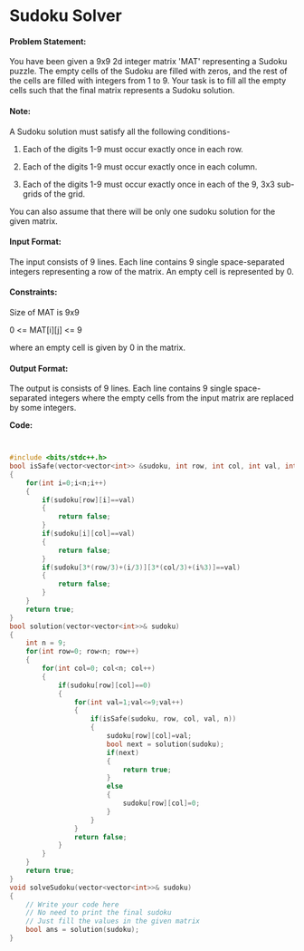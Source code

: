 # Sudoku Solver

#### Problem Statement:
You have been given a 9x9 2d integer matrix 'MAT' representing a Sudoku puzzle. The empty cells of the Sudoku are filled with zeros, and the rest of the cells are filled with integers from 1 to 9. Your task is to fill all the empty cells such that the final matrix represents a Sudoku solution.

#### Note:

A Sudoku solution must satisfy all the following conditions-

1. Each of the digits 1-9 must occur exactly once in each row.

2. Each of the digits 1-9 must occur exactly once in each column.

3. Each of the digits 1-9 must occur exactly once in each of the 9, 3x3 sub-grids of the grid.

You can also assume that there will be only one sudoku solution for the given matrix.

#### Input Format:

The input consists of 9 lines. Each line contains 9 single space-separated integers representing a row of the matrix. An empty cell is represented by 0.

#### Constraints:

Size of MAT is 9x9

0 <= MAT[i][j] <= 9

where an empty cell is given by 0 in the matrix.

#### Output Format:

The output is consists of 9 lines. Each line contains 9 single space-separated integers where the empty cells from the input matrix are replaced by some integers.

**Code:**

```C++


#include <bits/stdc++.h>
bool isSafe(vector<vector<int>> &sudoku, int row, int col, int val, int n)
{
    for(int i=0;i<n;i++)
    {
        if(sudoku[row][i]==val)
        {
            return false;
        }
        if(sudoku[i][col]==val)
        {
            return false;
        }
        if(sudoku[3*(row/3)+(i/3)][3*(col/3)+(i%3)]==val)
        {
            return false;
        }
    }
    return true;
}
bool solution(vector<vector<int>>& sudoku)
{
    int n = 9;
    for(int row=0; row<n; row++)
    {
        for(int col=0; col<n; col++)
        {
            if(sudoku[row][col]==0)
            {
                for(int val=1;val<=9;val++)
                {
                    if(isSafe(sudoku, row, col, val, n))
                    {
                        sudoku[row][col]=val;
                        bool next = solution(sudoku);
                        if(next)
                        {
                            return true;
                        }
                        else
                        {
                            sudoku[row][col]=0;
                        }
                    }
                }
                return false;
            }
        }
    }
    return true;
}
void solveSudoku(vector<vector<int>>& sudoku)
{
    // Write your code here
    // No need to print the final sudoku
    // Just fill the values in the given matrix
    bool ans = solution(sudoku);
}


```
